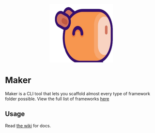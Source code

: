 <div style="text-align:center">
    <img src="maker.svg" height="193" width="210" alt="logo">
</div>

# Maker
Maker is a CLI tool that lets you scaffold almost every type of framework folder possible. View the full list of frameworks [here](https://github.com/xamyl/maker/blob/main/frameworks.md)

## Usage
Read [the wiki](https://github.com/xamyl/maker/wiki) for docs.
